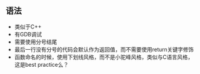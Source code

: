 ## 语法

- 类似于C++
- 有GDB调试
- 需要使用分号结尾
- 最后一行没有分号的代码会默认作为返回值，而不需要使用return关键字修饰
- 函数命名的时候，使用下划线风格，而不是小驼峰风格，类似与C语言风格，这是best practice么？